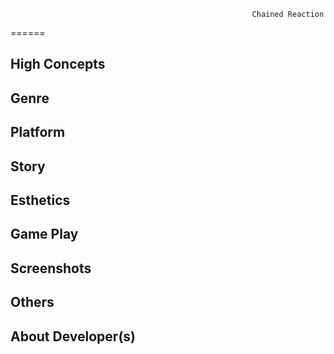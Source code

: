                                                           Chained Reaction
======

High Concepts
------

Genre
------

Platform
------

Story
------

Esthetics
------

Game Play
------

Screenshots
------

Others
------

About Developer(s)
------
